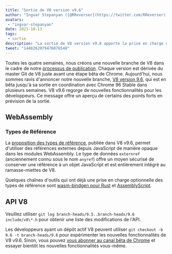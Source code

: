 ```yaml
---
title: "Sortie de V8 version v9.6"
author: "Ingvar Stepanyan ([@RReverser](https://twitter.com/RReverser))"
avatars:
 - "ingvar-stepanyan"
date: 2021-10-13
tags:
 - sortie
description: "La sortie de V8 version v9.6 apporte la prise en charge des types de référence pour WebAssembly."
tweet: "1448262079476076548"
---
```

Toutes les quatre semaines, nous créons une nouvelle branche de V8 dans le cadre de notre [processus de publication](https://v8.dev/docs/release-process). Chaque version est dérivée du master Git de V8 juste avant une étape bêta de Chrome. Aujourd'hui, nous sommes ravis d'annoncer notre nouvelle branche, [V8 version 9.6](https://chromium.googlesource.com/v8/v8.git/+log/branch-heads/9.6), qui est en bêta jusqu'à sa sortie en coordination avec Chrome 96 Stable dans plusieurs semaines. V8 v9.6 regorge de nouvelles fonctionnalités pour les développeurs. Ce message offre un aperçu de certains des points forts en prévision de la sortie.

<!--truncate-->
## WebAssembly

### Types de Référence

La [proposition des types de référence](https://github.com/WebAssembly/reference-types/blob/master/proposals/reference-types/Overview.md), publiée dans V8 v9.6, permet d'utiliser des références externes depuis JavaScript de manière opaque dans les modules WebAssembly. Le type de données `externref` (anciennement connu sous le nom `anyref`) offre un moyen sécurisé de conserver une référence à un objet JavaScript et est entièrement intégré au ramasse-miettes de V8.

Quelques chaînes d'outils qui ont déjà une prise en charge optionnelle des types de référence sont [wasm-bindgen pour Rust](https://rustwasm.github.io/wasm-bindgen/reference/reference-types.html) et [AssemblyScript](https://www.assemblyscript.org/compiler.html#command-line-options).

## API V8

Veuillez utiliser `git log branch-heads/9.5..branch-heads/9.6 include/v8\*.h` pour obtenir une liste des modifications de l'API.

Les développeurs ayant un dépôt actif V8 peuvent utiliser `git checkout -b 9.6 -t branch-heads/9.6` pour expérimenter les nouvelles fonctionnalités de V8 v9.6. Sinon, vous pouvez [vous abonner au canal bêta de Chrome](https://www.google.com/chrome/browser/beta.html) et essayer bientôt les nouvelles fonctionnalités vous-même.
